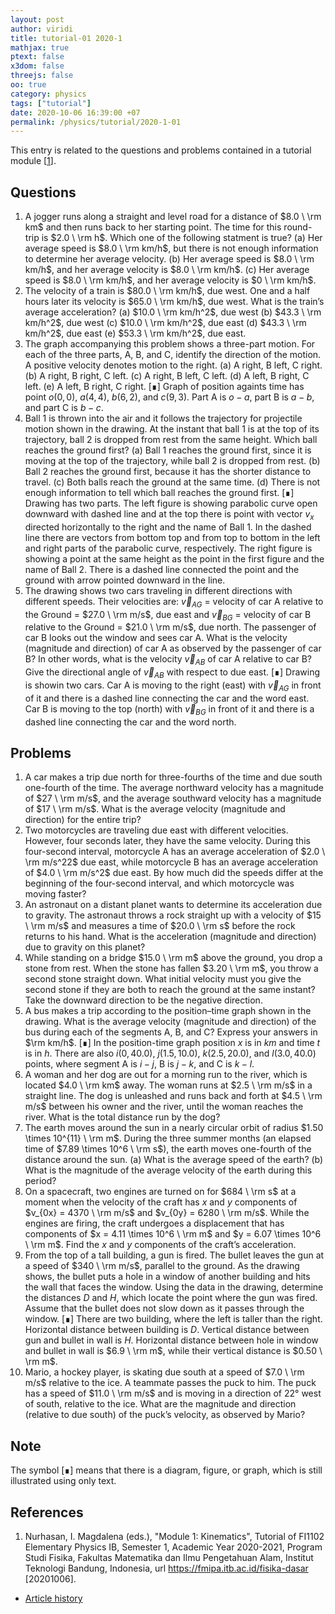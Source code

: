 ```yaml
---
layout: post
author: viridi
title: tutorial-01 2020-1
mathjax: true
ptext: false
x3dom: false
threejs: false
oo: true
category: physics
tags: ["tutorial"]
date: 2020-10-06 16:39:00 +07
permalink: /physics/tutorial/2020-1-01
---
```

This entry is related to the questions and problems contained in a tutorial module [[1](#ref1)].


## Questions
1. A jogger runs along a straight and level road for a distance of $8.0 \ \rm km$ and then runs back to her starting point. The time for this round-trip is $2.0 \ \rm h$. Which one of the following statment is true? (a) Her average speed is $8.0 \ \rm km/h$, but there is not enough information to determine her average velocity. (b) Her average speed is $8.0 \ \rm km/h$, and her average velocity is $8.0 \ \rm km/h$. (c) Her average speed is $8.0 \ \rm km/h$, and her average velocity is $0 \ \rm km/h$.
2. The velocity of a train is $80.0 \ \rm km/h$, due west. One and a half hours later its velocity is $65.0 \ \rm km/h$, due west. What is the train’s average acceleration? (a) $10.0 \ \rm km/h^2$, due west (b) $43.3 \ \rm km/h^2$, due west (c) $10.0 \ \rm km/h^2$, due east (d) $43.3 \ \rm km/h^2$, due east (e) $53.3 \ \rm km/h^2$, due east.
3. The graph accompanying this problem shows a three-part motion. For each of the three parts, A, B, and C, identify the direction of the motion. A positive velocity denotes motion to the right. (a) A right, B left, C right. (b) A right, B right, C left. (c) A right, B left, C left. (d) A left, B right, C left. (e) A left, B right, C right. [&#8718;] Graph of position againts time has point $o(0,0)$, $a(4,4)$, $b(6,2)$, and $c(9,3)$. Part A is $o-a$, part B is $a-b$, and part C is $b-c$.
4. Ball 1 is thrown into the air and it follows the trajectory for projectile motion shown in the drawing. At the instant that ball 1 is at the top of its trajectory, ball 2 is dropped from rest from the same height. Which ball reaches the ground first? (a) Ball 1 reaches the ground first, since it is moving at the top of the trajectory, while ball 2 is dropped from rest. (b) Ball 2 reaches the ground first, because it has the shorter distance to travel. (c) Both balls reach the ground at the same time. (d) There is not enough information to tell which ball reaches the ground first. [&#8718;] Drawing has two parts. The left figure is showing parabolic curve open downward with dashed line and at the top there is point with vector $v_x$ directed horizontally to the right and the name of Ball 1. In the dashed line there are vectors from bottom top and from top to bottom in the left and right parts of the parabolic curve, respectively. The right figure is showing a point at the same height as the point in the first figure and the name of Ball 2. There is a dashed line connected the point and the ground with arrow pointed downward in the line.
5. The drawing shows two cars traveling in different directions with different speeds. Their velocities are: $\vec{v} _{AG}$ = velocity of car A relative to the Ground = $27.0 \ \rm m/s$, due east and $\vec{v} _{BG}$ = velocity of car B relative to the Ground = $21.0 \ \rm m/s$, due north.
The passenger of car B looks out the window and sees car A. What is the velocity (magnitude and direction) of car A as observed by the passenger of car B? In other words, what is the velocity $\vec{v} _{AB}$ of car A relative to car B? Give the directional angle of $\vec{v} _{AB}$ with respect to due east. [&#8718;] Drawing is showin two cars. Car A is moving to the right (east) with $\vec{v} _{AG}$ in front of it and there is a dashed line connecting the car and the word east. Car B is moving to the top (north) with $\vec{v} _{BG}$ in front of it and there is a dashed line connecting the car and the word north.


## Problems
1. A car makes a trip due north for three-fourths of the time and due south one-fourth of the time. The average northward velocity has a magnitude of $27 \ \rm m/s$, and the average southward velocity has a magnitude of $17 \ \rm m/s$. What is the average velocity (magnitude and direction) for the entire trip?
2. Two motorcycles are traveling due east with different velocities. However, four seconds later, they have the same velocity. During this four-second interval, motorcycle A has an average acceleration of $2.0 \ \rm m/s^22$ due east, while motorcycle B has an average acceleration of $4.0 \ \rm m/s^2$ due east. By how much did the speeds differ at the beginning of the four-second interval, and which motorcycle was moving faster?
3. An astronaut on a distant planet wants to determine its acceleration due to gravity. The astronaut throws a rock straight up with a velocity of $15 \ \rm m/s$ and measures a time of $20.0 \ \rm s$ before the rock returns to his hand. What is the acceleration (magnitude and direction) due to gravity on this planet?
4. While standing on a bridge $15.0 \ \rm m$ above the ground, you drop a stone from rest. When the stone has fallen $3.20 \ \rm m$, you throw a second stone straight down. What initial velocity must you give the second stone if they are both to reach the ground at the same instant? Take the downward direction to be the negative direction.
5. A bus makes a trip according to the position–time graph shown in the drawing. What is the average velocity (magnitude and direction) of the bus during each of the segments A, B, and C? Express your answers in $\rm km/h$. [&#8718;] In the position-time graph position $x$ is in $km$ and time $t$ is in $h$. There are also $i(0, 40.0)$, $j(1.5, 10.0)$, $k(2.5, 20.0)$, and $l(3.0, 40.0)$ points, where segment A is $i-j$, B is $j-k$, and C is $k-l$.
6. A woman and her dog are out for a morning run to the river, which is located $4.0 \ \rm km$ away. The woman runs at $2.5 \ \rm m/s$ in a straight line. The dog is unleashed and runs back and forth at $4.5 \ \rm m/s$ between his owner and the river, until the woman reaches the river. What is the total distance run by the dog?
7. The earth moves around the sun in a nearly circular orbit of radius $1.50 \times 10^{11} \ \rm m$. During the three summer months (an elapsed time of $7.89 \times 10^6 \ \rm s$), the earth moves one-fourth of the distance around the sun. (a) What is the average speed of the earth? (b) What is the magnitude of the average velocity of the earth during this period?
8. On a spacecraft, two engines are turned on for $684 \ \rm s$ at a moment when the velocity of the craft has $x$ and $y$ components of $v_{0x} = 4370 \ \rm m/s$ and $v_{0y} = 6280 \ \rm m/s$. While the engines are firing, the craft undergoes a displacement that has components of $x = 4.11 \times 10^6 \ \rm m$ and $y = 6.07 \times 10^6 \ \rm m$. Find the $x$ and $y$ components of the craft’s acceleration.
9. From the top of a tall building, a gun is fired. The bullet leaves the gun at a speed of $340 \ \rm m/s$, parallel to the ground. As the drawing shows, the bullet puts a hole in a window of another building and hits the wall that faces the window. Using the data in the drawing, determine the distances $D$ and $H$, which locate the point where the gun was fired. Assume that the bullet does not slow down as it passes through the window. [&#8718;] There are two building, where the left is taller than the right. Horizontal distance between building is $D$. Vertical distance between gun and bullet in wall is $H$. Horizontal distance between hole in window and bullet in wall is $6.9 \ \rm m$, while their vertical distance is $0.50 \ \rm m$.
10. Mario, a hockey player, is skating due south at a
speed of $7.0 \ \rm m/s$ relative to the ice. A teammate passes the puck to him. The puck has a speed of $11.0 \ \rm m/s$ and is moving in a direction of $22°$ west of south, relative to the ice. What are the magnitude and direction (relative to due south) of the puck’s velocity, as observed by Mario?


## Note
The symbol [&#8718;] means that there is a diagram, figure, or graph, which is still illustrated using only text.


## References
1. <a name="ref1"></a>Nurhasan, I. Magdalena (eds.), "Module 1: Kinematics", Tutorial of FI1102 Elementary Physics IB, Semester 1, Academic Year 2020-2021, Program Studi Fisika, Fakultas Matematika dan Ilmu Pengetahuan Alam, Institut Teknologi Bandung, Indonesia, url <https://fmipa.itb.ac.id/fisika-dasar> [20201006].

+ [Article history](https://github.com/butiran/butiran.github.io/commits/master/_posts/phys/tutorial/2020-10-06-tutorial-01-2020-1.md)
